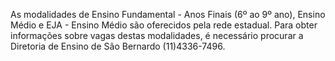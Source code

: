 As modalidades de Ensino Fundamental - Anos Finais (6º ao 9º ano), Ensino Médio e EJA - Ensino Médio são oferecidos pela rede estadual. Para obter informações sobre vagas destas modalidades, é necessário procurar a Diretoria de Ensino de São Bernardo (11)4336-7496. 
